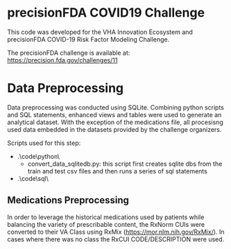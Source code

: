 # precisionFDA COVID19 Challenge 
This code was developed for the VHA Innovation Ecosystem and precisionFDA COVID-19 Risk Factor Modeling Challenge. 

The precisionFDA challenge is available at: https://precision.fda.gov/challenges/11

# Data Preprocessing
Data preprocessing was conducted using SQLite. Combining python scripts and SQL statements, enhanced views and tables were used to generate an analytical dataset. With the exception of the medications file, all procesisng used data embedded in the datasets provided by the challenge organizers. 

Scripts used for this step:
* .\code\python\
	* convert_data_sqlitedb.py: 
		this script first creates sqlite dbs from the train and test csv files and then runs a series of sql statements
* .\code\sql\

## Medications Preprocessing
In order to leverage the historical medications used by patients while balancing the variety of prescribable content, the RxNorm CUIs were converted to their VA Class using RxMix (https://mor.nlm.nih.gov/RxMix/). In cases where there was no class the RxCUI CODE/DESCRIPTION were used.